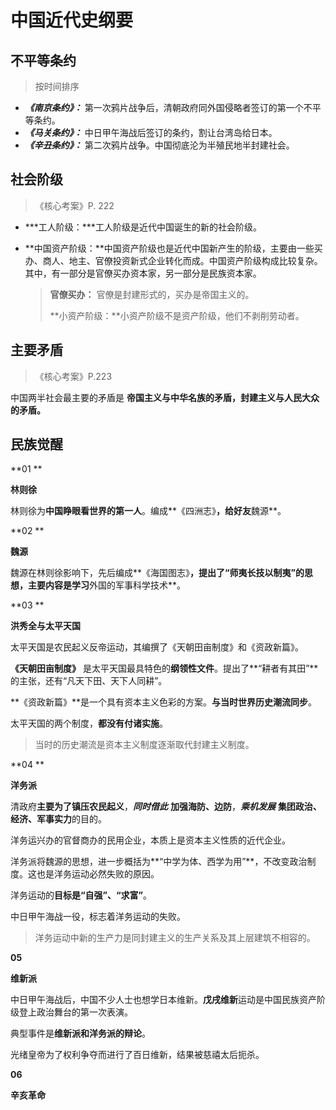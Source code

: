 # 中国近代史纲要

## 不平等条约

> 按时间排序

- ***《南京条约》：*** 第一次鸦片战争后，清朝政府同外国侵略者签订的第一个不平等条约。
- ***《马关条约》：*** 中日甲午海战后签订的条约，割让台湾岛给日本。
- ***《辛丑条约》：*** 第二次鸦片战争。中国彻底沦为半殖民地半封建社会。

## 社会阶级

> 《核心考案》P. 222

- ***工人阶级：***工人阶级是近代中国诞生的新的社会阶级。

- **中国资产阶级：**中国资产阶级也是近代中国新产生的阶级，主要由一些买办、商人、地主、官僚投资新式企业转化而成。中国资产阶级构成比较复杂。其中，有一部分是官僚买办资本家，另一部分是民族资本家。

  > **官僚买办：** 官僚是封建形式的，买办是帝国主义的。
  >
  > **小资产阶级：**小资产阶级不是资产阶级，他们不剥削劳动者。

## 主要矛盾

> 《核心考案》P.223

中国两半社会最主要的矛盾是 **帝国主义与中华名族的矛盾，封建主义与人民大众的矛盾。**

## 民族觉醒

**01 **

**林则徐**

林则徐为**中国睁眼看世界的第一人**。编成**《四洲志》**，给好友**魏源**。



**02 **

**魏源**

魏源在林则徐影响下，先后编成**《海国图志》**，**提出了“师夷长技以制夷”的思想**，主要内容是学习**外国的军事科学技术**。



**03 **

**洪秀全与太平天国**

太平天国是农民起义反帝运动，其编撰了《天朝田亩制度》和《资政新篇》。

**《天朝田亩制度》** 是太平天国最具特色的**纲领性文件**。提出了**“耕者有其田”**的主张，还有“凡天下田、天下人同耕”。

**《资政新篇》**是一个具有资本主义色彩的方案。**与当时世界历史潮流同步**。

太平天国的两个制度，**都没有付诸实施**。

> 当时的历史潮流是资本主义制度逐渐取代封建主义制度。



**04 **

**洋务派**

清政府**主要为了镇压农民起义**，***同时借此*** **加强海防、边防**，***乘机发展*** **集团政治、经济、军事实力**的目的。

洋务运兴办的官督商办的民用企业，本质上是资本主义性质的近代企业。

洋务派将魏源的思想，进一步概括为**“中学为体、西学为用”**，不改变政治制度。这也是洋务运动必然失败的原因。

洋务运动的**目标是“自强”、“求富”**。

中日甲午海战一役，标志着洋务运动的失败。

> 洋务运动中新的生产力是同封建主义的生产关系及其上层建筑不相容的。



**05**

**维新派**

中日甲午海战后，中国不少人士也想学日本维新。**戊戌维新**运动是中国民族资产阶级登上政治舞台的第一次表演。

典型事件是**维新派和洋务派的辩论**。

光绪皇帝为了权利争夺而进行了百日维新，结果被慈禧太后扼杀。



**06**

**辛亥革命**

